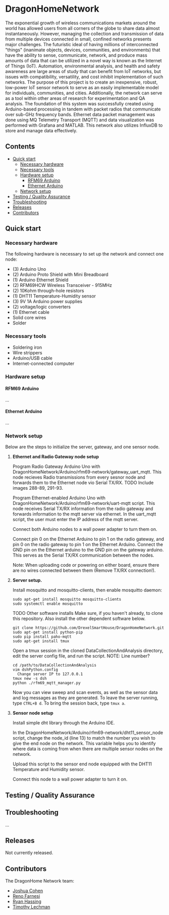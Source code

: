 # DragonHomeNetwork

The exponential growth of wireless communications markets around the world has allowed users from all corners of the globe to share data almost instantaneously. However, managing the collection and transmission of data from multiple devices connected in small, confined networks presents major challenges. The futuristic ideal of having millions of interconnected "things" (inanimate objects, devices, communities, and environments) that have the ability to sense, communicate, network, and produce mass amounts of data that can be utilized in a novel way is known as the Internet of Things (IoT). Automation, environmental analysis, and health and safety awareness are large areas of study that can benefit from IoT networks, but issues with compatibility, versatility, and cost inhibit implementation of such networks. The purpose of this project is to create an inexpensive, robust, low-power IoT sensor network to serve as an easily implementable model for individuals, communities, and cities. Additionally, the network can serve as a tool within other areas of research for experimentation and QA analysis. The foundation of this system was successfully created using Arduino-based processing in tandem with packet radios that communicate over sub-GHz frequency bands. Ethernet data packet management was done using MQ Telemetry Transport (MQTT) and data visualization was performed with Grafana and MATLAB. This network also utilizes InfluxDB to store and manage data effectively.


## Contents
- [Quick start](#quickstart)
  - [Necessary hardware](#necessaryhardware)
  - [Necessary tools](#necessarytools)
  - [Hardware setup](#hardwaresetup)
    - [RFM69 Arduino](#rfm69arduino)
    - [Ethernet Arduino](#ethernetarduino)
  - [Network setup](#networksetup)
- [Testing / Quality Assurance](#qa)
- [Troubleshooting](#troubleshooting)
- [Releases](#releases)
- [Contributors](#contributors)

## Quick start <a name="quickstart"></a>
### Necessary hardware <a name="necessaryhardware"></a>
The following hardware is necessary to set up the network and connect one node:
- (3) Arduino Uno
- (2) Arduino Proto Shield with Mini Breadboard
- (1) Arduino Ethernet Shield
- (2) RFM69HCW Wireless Transceiver - 915MHz
- (2) 10Kohm through-hole resistors
- (1) DHT11 Temperature-Humidity sensor
- (3) 9V 1A Arduino power supplies
- (2) voltage/logic converters
- (1) Ethernet cable
- Solid core wires
- Solder

### Necessary tools <a name="necessarytools"></a>
- Soldering iron
- Wire strippers
- Arduino/USB cable
- Internet-connected computer

### Hardware setup <a name="necessarytools"></a>
#### RFM69 Arduino <a name="rfm69arduino"></a>
...

#### Ethernet Arduino <a name="ethernetarduino"></a>
...

### Network setup <a name="networksetup"></a>
Below are the steps to initialize the server, gateway, and one sensor node.
1. **Ethernet and Radio Gateway node setup**

   Program Radio Gateway Arduino Uno with DragonHomeNetwork/Arduino/rfm69-network/gateway_uart_mqtt. This node recieves Radio transmissions from every sesnor node and forwards them to the Ethernet node vio Serial TX/RX. TODO Include images 288-89, 291-93.

   Program Ethernet-enabled Arduino Uno with DragonHomeNetwork/Arduino/rfm69-network/uart-mqtt script. This node receives Serial TX/RX information from the radio gateway and forwards information to the mqtt server via ethernet. In the uart_mqtt script, the user must enter the IP address of the mqtt server.

   Connect both Arduino nodes to a wall power adapter to turn them on.

   Connect pin 0 on the Ethernet Arduino to pin 1 on the radio gateway, and pin 0 on the radio gateway to pin 1 on the Ethernet Arduino. Connect the GND pin on the Ethernet arduino to the GND pin on the gateway arduino. This serves as the Serial TX/RX communication between the nodes.   

   Note: When uploading code or powering on either board, ensure there are no wires connected between them (Remove TX/RX connection!).

2. **Server setup.**

    Install mosquitto and mosquitto-clients, then enable mosquitto daemon:

    ```
    sudo apt-get install mosquitto mosquitto-clients
    sudo systemctl enable mosquitto
    ```

    TODO Other software installs
    Make sure, if you haven't already, to clone this repository. Also install the other dependent software below.
    ```
    git clone https://github.com/DrexelSmartHouse/DragonHomeNetwork.git
    sudo apt-get install python-pip
    sudo pip install paho-mqtt
    sudo apt-get install tmux

    ```

    Open a tmux session in the cloned DataCollectionAndAnalysis directory, edit the server config file, and run the script. NOTE: Line number?
    ```
    cd /path/to/DataCollectionAndAnalysis
    vim dshPython.config
      Change server IP to 127.0.0.1
    tmux new -s dsh
    python ./rfm69_mqtt_manager.py
    ```

    Now you can view sweep and scan events, as well as the sensor data and log messages as they are generated. To leave the server running, type `CTRL+B d`. To bring the session back, type `tmux a`.

3. **Sensor node setup**

   Install simple dht library through the Arduino IDE.

   In the DragonHomeNetwork/Arduino/rfm69-network/dht11_sensor_node script, change the node_id (line 13) to match the number you wish to give the end node on the network. This variable helps you to identify where data is coming from when there are multiple sensor nodes on the network.

   Upload this script to the sensor end node equipped with the DHT11 Temperature and Humidity sensor.

   Connect this node to a wall power adapter to turn it on.
## Testing / Quality Assurance <a name="qa"></a>


## Troubleshooting <a name="troubleshooting"></a>
...

## Releases <a name="releases"></a>
Not currently released.

## Contributors <a name="contributors"></a>
The DragonHome Network team:

- [Joshua Cohen](https://github.com/jcohen98)
- [Reno Farnesi](https://github.com/nfarnesi4)
- [Ryan Hassing](https://github.com/ryanhassing)
- [Timothy Lechman](https://github.com/tlechman49)
